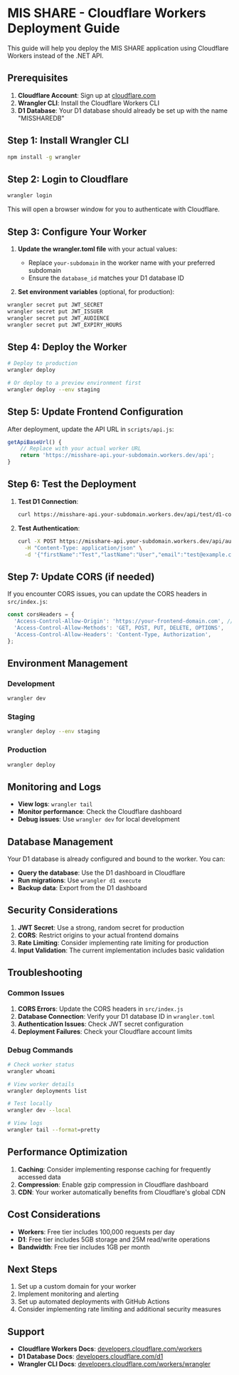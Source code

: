 # MIS SHARE - Cloudflare Workers Deployment Guide

This guide will help you deploy the MIS SHARE application using Cloudflare Workers instead of the .NET API.

## Prerequisites

1. **Cloudflare Account**: Sign up at [cloudflare.com](https://cloudflare.com)
2. **Wrangler CLI**: Install the Cloudflare Workers CLI
3. **D1 Database**: Your D1 database should already be set up with the name "MISSHAREDB"

## Step 1: Install Wrangler CLI

```bash
npm install -g wrangler
```

## Step 2: Login to Cloudflare

```bash
wrangler login
```

This will open a browser window for you to authenticate with Cloudflare.

## Step 3: Configure Your Worker

1. **Update the wrangler.toml file** with your actual values:
   - Replace `your-subdomain` in the worker name with your preferred subdomain
   - Ensure the `database_id` matches your D1 database ID

2. **Set environment variables** (optional, for production):
```bash
wrangler secret put JWT_SECRET
wrangler secret put JWT_ISSUER
wrangler secret put JWT_AUDIENCE
wrangler secret put JWT_EXPIRY_HOURS
```

## Step 4: Deploy the Worker

```bash
# Deploy to production
wrangler deploy

# Or deploy to a preview environment first
wrangler deploy --env staging
```

## Step 5: Update Frontend Configuration

After deployment, update the API URL in `scripts/api.js`:

```javascript
getApiBaseUrl() {
    // Replace with your actual worker URL
    return 'https://misshare-api.your-subdomain.workers.dev/api';
}
```

## Step 6: Test the Deployment

1. **Test D1 Connection**:
   ```bash
   curl https://misshare-api.your-subdomain.workers.dev/api/test/d1-connection
   ```

2. **Test Authentication**:
   ```bash
   curl -X POST https://misshare-api.your-subdomain.workers.dev/api/auth/register \
     -H "Content-Type: application/json" \
     -d '{"firstName":"Test","lastName":"User","email":"test@example.com","cwid":"12345678","password":"testpassword123"}'
   ```

## Step 7: Update CORS (if needed)

If you encounter CORS issues, you can update the CORS headers in `src/index.js`:

```javascript
const corsHeaders = {
  'Access-Control-Allow-Origin': 'https://your-frontend-domain.com', // Replace with your frontend domain
  'Access-Control-Allow-Methods': 'GET, POST, PUT, DELETE, OPTIONS',
  'Access-Control-Allow-Headers': 'Content-Type, Authorization',
};
```

## Environment Management

### Development
```bash
wrangler dev
```

### Staging
```bash
wrangler deploy --env staging
```

### Production
```bash
wrangler deploy
```

## Monitoring and Logs

- **View logs**: `wrangler tail`
- **Monitor performance**: Check the Cloudflare dashboard
- **Debug issues**: Use `wrangler dev` for local development

## Database Management

Your D1 database is already configured and bound to the worker. You can:

- **Query the database**: Use the D1 dashboard in Cloudflare
- **Run migrations**: Use `wrangler d1 execute`
- **Backup data**: Export from the D1 dashboard

## Security Considerations

1. **JWT Secret**: Use a strong, random secret for production
2. **CORS**: Restrict origins to your actual frontend domains
3. **Rate Limiting**: Consider implementing rate limiting for production
4. **Input Validation**: The current implementation includes basic validation

## Troubleshooting

### Common Issues

1. **CORS Errors**: Update the CORS headers in `src/index.js`
2. **Database Connection**: Verify your D1 database ID in `wrangler.toml`
3. **Authentication Issues**: Check JWT secret configuration
4. **Deployment Failures**: Check your Cloudflare account limits

### Debug Commands

```bash
# Check worker status
wrangler whoami

# View worker details
wrangler deployments list

# Test locally
wrangler dev --local

# View logs
wrangler tail --format=pretty
```

## Performance Optimization

1. **Caching**: Consider implementing response caching for frequently accessed data
2. **Compression**: Enable gzip compression in Cloudflare dashboard
3. **CDN**: Your worker automatically benefits from Cloudflare's global CDN

## Cost Considerations

- **Workers**: Free tier includes 100,000 requests per day
- **D1**: Free tier includes 5GB storage and 25M read/write operations
- **Bandwidth**: Free tier includes 1GB per month

## Next Steps

1. Set up a custom domain for your worker
2. Implement monitoring and alerting
3. Set up automated deployments with GitHub Actions
4. Consider implementing rate limiting and additional security measures

## Support

- **Cloudflare Workers Docs**: [developers.cloudflare.com/workers](https://developers.cloudflare.com/workers)
- **D1 Database Docs**: [developers.cloudflare.com/d1](https://developers.cloudflare.com/d1)
- **Wrangler CLI Docs**: [developers.cloudflare.com/workers/wrangler](https://developers.cloudflare.com/workers/wrangler)
